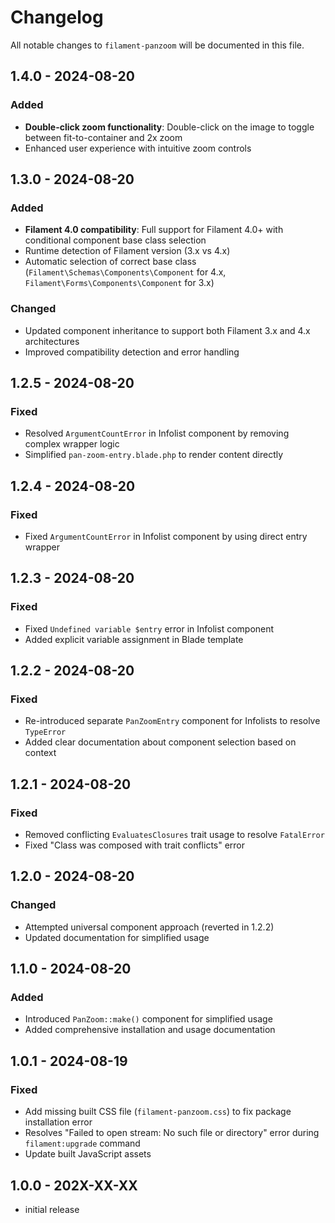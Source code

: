 # Changelog

All notable changes to `filament-panzoom` will be documented in this file.

## 1.4.0 - 2024-08-20

### Added
- **Double-click zoom functionality**: Double-click on the image to toggle between fit-to-container and 2x zoom
- Enhanced user experience with intuitive zoom controls

## 1.3.0 - 2024-08-20

### Added
- **Filament 4.0 compatibility**: Full support for Filament 4.0+ with conditional component base class selection
- Runtime detection of Filament version (3.x vs 4.x)
- Automatic selection of correct base class (`Filament\Schemas\Components\Component` for 4.x, `Filament\Forms\Components\Component` for 3.x)

### Changed
- Updated component inheritance to support both Filament 3.x and 4.x architectures
- Improved compatibility detection and error handling

## 1.2.5 - 2024-08-20

### Fixed
- Resolved `ArgumentCountError` in Infolist component by removing complex wrapper logic
- Simplified `pan-zoom-entry.blade.php` to render content directly

## 1.2.4 - 2024-08-20

### Fixed
- Fixed `ArgumentCountError` in Infolist component by using direct entry wrapper

## 1.2.3 - 2024-08-20

### Fixed
- Fixed `Undefined variable $entry` error in Infolist component
- Added explicit variable assignment in Blade template

## 1.2.2 - 2024-08-20

### Fixed
- Re-introduced separate `PanZoomEntry` component for Infolists to resolve `TypeError`
- Added clear documentation about component selection based on context

## 1.2.1 - 2024-08-20

### Fixed
- Removed conflicting `EvaluatesClosures` trait usage to resolve `FatalError`
- Fixed "Class was composed with trait conflicts" error

## 1.2.0 - 2024-08-20

### Changed
- Attempted universal component approach (reverted in 1.2.2)
- Updated documentation for simplified usage

## 1.1.0 - 2024-08-20

### Added
- Introduced `PanZoom::make()` component for simplified usage
- Added comprehensive installation and usage documentation

## 1.0.1 - 2024-08-19

### Fixed
- Add missing built CSS file (`filament-panzoom.css`) to fix package installation error
- Resolves "Failed to open stream: No such file or directory" error during `filament:upgrade` command
- Update built JavaScript assets

## 1.0.0 - 202X-XX-XX

- initial release
